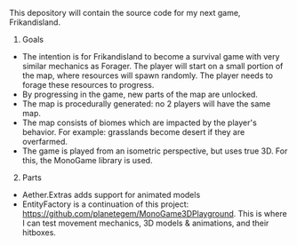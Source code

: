 This depository will contain the source code for my next game, Frikandisland.

1. Goals
- The intention is for Frikandisland to become a survival game with very similar mechanics as Forager. The player will start on a small portion of the map, where resources will spawn randomly. The player needs to forage these resources to progress.
- By progressing in the game, new parts of the map are unlocked. 
- The map is procedurally generated: no 2 players will have the same map.
- The map consists of biomes which are impacted by the player's behavior. For example: grasslands become desert if they are overfarmed.
- The game is played from an isometric perspective, but uses true 3D. For this, the MonoGame library is used.

2. Parts
- Aether.Extras adds support for animated models
- EntityFactory is a continuation of this project: https://github.com/planetegem/MonoGame3DPlayground. This is where I can test movement mechanics, 3D models & animations, and their hitboxes.

